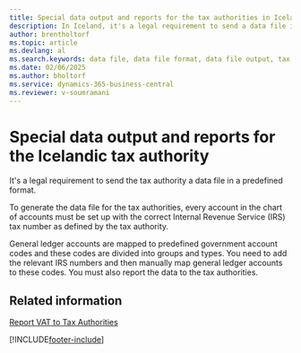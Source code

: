 ```yaml
---
title: Special data output and reports for the tax authorities in Iceland
description: In Iceland, it's a legal requirement to send a data file in a specific format to the tax authorities.
author: brentholtorf
ms.topic: article
ms.devlang: al
ms.search.keywords: data file, data file format, data file output, tax authorities
ms.date: 02/06/2025
ms.author: bholtorf
ms.service: dynamics-365-business-central
ms.reviewer: v-soumramani
---
```


# Special data output and reports for the Icelandic tax authority

It's a legal requirement to send the tax authority a data file in a predefined format.  

To generate the data file for the tax authorities, every account in the chart of accounts must be set up with the correct Internal Revenue Service (IRS) tax number as defined by the tax authority.  

General ledger accounts are mapped to predefined government account codes and these codes are divided into groups and types. You need to add the relevant IRS numbers and then manually map general ledger accounts to these codes. You must also report the data to the tax authorities.  

## Related information

[Report VAT to Tax Authorities](../../finance-how-report-vat.md)

[!INCLUDE[footer-include](../../includes/footer-banner.md)]
